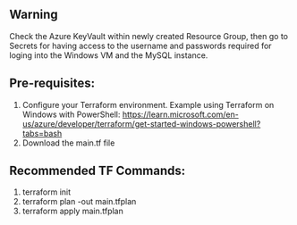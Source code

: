 ## Warning

Check the Azure KeyVault within newly created Resource Group, then go to Secrets for having access to the username and passwords required for loging into the Windows VM and the MySQL instance.

## Pre-requisites:
1. Configure your Terraform environment. Example using Terraform on Windows with PowerShell: https://learn.microsoft.com/en-us/azure/developer/terraform/get-started-windows-powershell?tabs=bash
2. Download the main.tf file

## Recommended TF Commands:
1. terraform init
2. terraform plan -out main.tfplan
3. terraform apply main.tfplan
